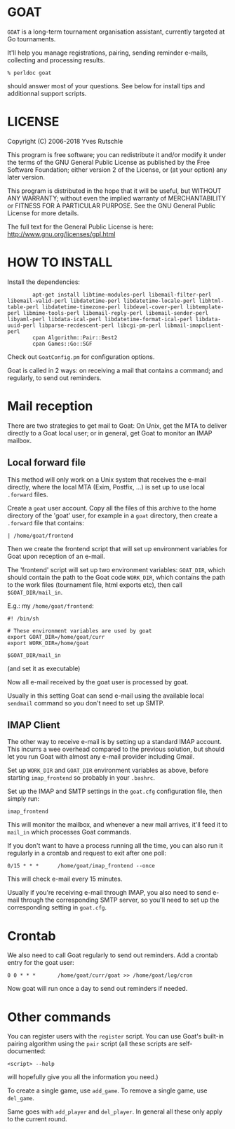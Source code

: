 GOAT
====

`GOAT` is a long-term tournament organisation assistant,
currently targeted at Go tournaments.

It'll help you manage registrations, pairing, sending
reminder e-mails, collecting and processing results.


```
% perldoc goat
```

should answer most of your questions. See below for install
tips and additionnal support scripts.

LICENSE
=======

Copyright (C) 2006-2018  Yves Rutschle

This program is free software; you can redistribute it
and/or modify it under the terms of the GNU General Public
License as published by the Free Software Foundation; either
version 2 of the License, or (at your option) any later
version.

This program is distributed in the hope that it will be
useful, but WITHOUT ANY WARRANTY; without even the implied
warranty of MERCHANTABILITY or FITNESS FOR A PARTICULAR
PURPOSE.  See the GNU General Public License for more
details.

The full text for the General Public License is here:
http://www.gnu.org/licenses/gpl.html


HOW TO INSTALL
==============

Install the dependencies:

```
        apt-get install libtime-modules-perl libemail-filter-perl libemail-valid-perl libdatetime-perl libdatetime-locale-perl libhtml-table-perl libdatetime-timezone-perl libdevel-cover-perl libtemplate-perl libmime-tools-perl libemail-reply-perl libemail-sender-perl libyaml-perl libdata-ical-perl libdatetime-format-ical-perl libdata-uuid-perl libparse-recdescent-perl libcgi-pm-perl libmail-imapclient-perl
        cpan Algorithm::Pair::Best2
        cpan Games::Go::SGF
```

Check out `GoatConfig.pm` for configuration options.

Goat is called in 2 ways: on receiving a mail that contains
a command; and regularly, to send out reminders.

Mail reception
==============

There are two strategies to get mail to Goat: On Unix, get
the MTA to deliver directly to a Goat local user; or in
general, get Goat to monitor an IMAP mailbox.

Local forward file
------------------

This method will only work on a Unix system that receives
the e-mail directly, where the local MTA (Exim, Postfix,
...) is set up to use local `.forward` files.

Create a `goat` user account. Copy all the files of this
archive to the home directory of the 'goat' user, for
example in a `goat` directory, then create a `.forward`
file that contains:

```
| /home/goat/frontend
```

Then we create the frontend script that will set up
environment variables for Goat upon reception of an e-mail.

The 'frontend' script will set up two environment variables:
`GOAT_DIR`, which should contain the path to the Goat code
`WORK_DIR`, which contains the path to the work files
(tournament file, html exports etc), then call
`$GOAT_DIR/mail_in`. 

E.g.: my `/home/goat/frontend`:

```
#! /bin/sh

# These environment variables are used by goat
export GOAT_DIR=/home/goat/curr
export WORK_DIR=/home/goat

$GOAT_DIR/mail_in
```

(and set it as executable)

Now all e-mail received by the goat user is processed by
goat.

Usually in this setting Goat can send e-mail using the
available local `sendmail` command so you don't need to set
up SMTP.

IMAP Client
-----------

The other way to receive e-mail is by setting up a standard
IMAP account. This incurrs a wee overhead compared to the
previous solution, but should let you run Goat with almost
any e-mail provider including Gmail.

Set up `WORK_DIR` and `GOAT_DIR` environment variables as above,
before starting `imap_frontend` so probably in your
`.bashrc`.

Set up the IMAP and SMTP settings in the `goat.cfg` configuration file,
then simply run:

```
imap_frontend
```

This will monitor the mailbox, and whenever a new mail
arrives, it'll feed it to `mail_in` which processes Goat
commands.

If you don't want to have a process running all the time,
you can also run it regularly in a crontab and request to
exit after one poll:

```
0/15 * * *      /home/goat/imap_frontend --once
```

This will check e-mail every 15 minutes.

Usually if you're receiving e-mail through IMAP, you also
need to send e-mail through the corresponding SMTP server,
so you'll need to set up the corresponding setting in
`goat.cfg`.


Crontab
=======

We also need to call Goat regularly to send out reminders.
Add a crontab entry for the goat user:

```
0 0 * * *       /home/goat/curr/goat >> /home/goat/log/cron
```

Now goat will run once a day to send out reminders if
needed. 

Other commands
==============

You can register users with the `register` script.  You can
use Goat's built-in pairing algorithm using the `pair`
script (all these scripts are self-documented: 
```
<script> --help
```
 will hopefully give you all the information you
need.)

To create a single game, use `add_game`.
To remove a single game, use `del_game`.

Same goes with `add_player` and `del_player`. In general all
these only apply to the current round.


